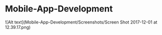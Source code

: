 # Mobile-App-Development

![Alt text](Mobile-App-Development/Screenshots/Screen Shot 2017-12-01 at 12.39.17.png)

